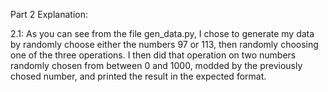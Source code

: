 Part 2 Explanation:

2.1:
As you can see from the file gen_data.py, I chose to generate my data by randomly choose either the numbers 97 or 113, then randomly choosing one of the three operations. I then did that operation on two numbers randomly chosen from between 0 and 1000, modded by the previously chosed number, and printed the result in the expected format.
